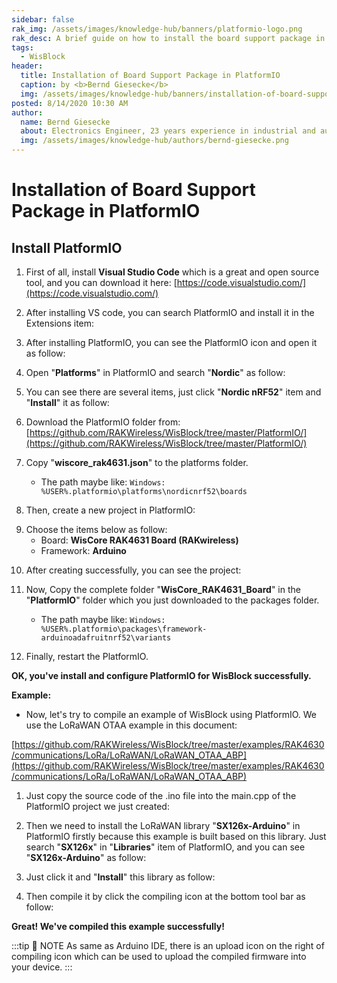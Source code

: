 ```yaml
---
sidebar: false
rak_img: /assets/images/knowledge-hub/banners/platformio-logo.png
rak_desc: A brief guide on how to install the board support package in PlatformIO through Visual Studio Code
tags:
  - WisBlock
header:
  title: Installation of Board Support Package in PlatformIO
  caption: by <b>Bernd Giesecke</b> 
  img: /assets/images/knowledge-hub/banners/installation-of-board-support-package-in-platformio.jpg
posted: 8/14/2020 10:30 AM
author:
  name: Bernd Giesecke
  about: Electronics Engineer, 23 years experience in industrial and automotive HW and SW R&D. Supporting Arduino open source community since 6 years.
  img: /assets/images/knowledge-hub/authors/bernd-giesecke.png
---
```


# Installation of Board Support Package in PlatformIO

## Install PlatformIO

1. First of all, install **Visual Studio Code** which is a great and open source tool, and you can download it here: [https://code.visualstudio.com/](https://code.visualstudio.com/)

2. After installing VS code, you can search PlatformIO and install it in the Extensions item:

<rk-img
  src="/assets/images/knowledge-hub/wisblock/Board-Support-Package-Installation-in-PlatformIO/image-20200722100737565.png"
  width="40%"
  caption="PlatformIO Extension"
/>

3. After installing PlatformIO, you can see the PlatformIO icon and open it as follow:

<rk-img
  src="/assets/images/knowledge-hub/wisblock/Board-Support-Package-Installation-in-PlatformIO/image-20200722101053523.png"
  width="100%"
  caption="PlatformIO Installed in VS Code"
/>

4. Open "**Platforms**" in PlatformIO and search "**Nordic**" as follow:

<rk-img
  src="/assets/images/knowledge-hub/wisblock/Board-Support-Package-Installation-in-PlatformIO/image-20200722102908384.png"
  width="100%"
  caption="Search Nordic through PlatformIO"
/>

5. You can see there are several items, just click "**Nordic nRF52**" item and "**Install**" it as follow:

<rk-img
  src="/assets/images/knowledge-hub/wisblock/Board-Support-Package-Installation-in-PlatformIO/image-20200722103130747.png"
  width="100%"
  caption="Nordic nRF52 Installation"
/>

6. Download the PlatformIO folder from: [https://github.com/RAKWireless/WisBlock/tree/master/PlatformIO/](https://github.com/RAKWireless/WisBlock/tree/master/PlatformIO/)

7. Copy "**wiscore_rak4631.json**" to the platforms folder.

    * The path maybe like: `Windows: %USER%.platformio\platforms\nordicnrf52\boards`

8. Then, create a new project in PlatformIO:

<rk-img
  src="/assets/images/knowledge-hub/wisblock/Board-Support-Package-Installation-in-PlatformIO/image-20200722104754712.png"
  width="100%"
  caption="Create new project"
/>

9. Choose the items below as follow:
    * Board: **WisCore RAK4631 Board (RAKwireless)**
    * Framework: **Arduino**

<rk-img
  src="/assets/images/knowledge-hub/wisblock/Board-Support-Package-Installation-in-PlatformIO/image-20200722104925274.png"
  width="100%"
  caption="Project settings"
/>

10. After creating successfully, you can see the project:

<rk-img
  src="/assets/images/knowledge-hub/wisblock/Board-Support-Package-Installation-in-PlatformIO/image-20200722105421895.png"
  width="100%"
  caption="New project"
/>

11. Now, Copy the complete folder "**WisCore_RAK4631_Board**" in the "**PlatformIO**" folder which you just downloaded to the packages folder. 

    * The path maybe like: `Windows: %USER%.platformio\packages\framework-arduinoadafruitnrf52\variants`

12. Finally, restart the PlatformIO.

**OK, you've install and configure PlatformIO for WisBlock successfully.**

<b>Example:</b>
* Now, let's try to compile an example of WisBlock using PlatformIO. We use the LoRaWAN OTAA example in this document:

[https://github.com/RAKWireless/WisBlock/tree/master/examples/RAK4630/communications/LoRa/LoRaWAN/LoRaWAN_OTAA_ABP](https://github.com/RAKWireless/WisBlock/tree/master/examples/RAK4630/communications/LoRa/LoRaWAN/LoRaWAN_OTAA_ABP)

1. Just copy the source code of the .ino file into the main.cpp of the PlatformIO project we just created:

<rk-img
  src="/assets/images/knowledge-hub/wisblock/Board-Support-Package-Installation-in-PlatformIO/image-20200722111241582.png"
  width="100%"
  caption="Project source code"
/>

2. Then we need to install the LoRaWAN library "**SX126x-Arduino**" in PlatformIO firstly because this example is built based on this library. Just search "**SX126x**" in "**Libraries**" item of PlatformIO, and you can see "**SX126x-Arduino**" as follow:

<rk-img
  src="/assets/images/knowledge-hub/wisblock/Board-Support-Package-Installation-in-PlatformIO/image-20200722112932981.png"
  width="100%"
  caption="SX126x-Arduino library"
/>

3. Just click it and "**Install**" this library as follow:

<rk-img
  src="/assets/images/knowledge-hub/wisblock/Board-Support-Package-Installation-in-PlatformIO/image-20200722113100736.png"
  width="100%"
  caption="SX126x-Arduino library installation"
/>

4. Then compile it by click the compiling icon at the bottom tool bar as follow:

<rk-img
  src="/assets/images/knowledge-hub/wisblock/Board-Support-Package-Installation-in-PlatformIO/image-20200722113244435.png"
  width="100%"
  caption="Sample code compiling"
/>

<rk-img
  src="/assets/images/knowledge-hub/wisblock/Board-Support-Package-Installation-in-PlatformIO/image-20200722113305159.png"
  width="100%"
  caption="Compiling successful"
/>

**Great! We've compiled this example successfully!**

:::tip 📝 NOTE
As same as Arduino IDE, there is an upload icon on the right of compiling icon which can be used to upload the compiled firmware into your device.
::: 

<rk-author />
